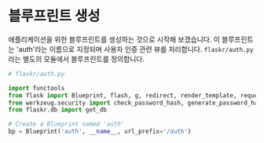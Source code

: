 # 블루프린트 생성

애플리케이션을 위한 블루프린트를 생성하는 것으로 시작해 보겠습니다. 이 블루프린트는 'auth'라는 이름으로 지정되며 사용자 인증 관련 뷰를 처리합니다. `flaskr/auth.py`라는 별도의 모듈에서 블루프린트를 정의합니다.

```python
# flaskr/auth.py

import functools
from flask import Blueprint, flash, g, redirect, render_template, request, session, url_for
from werkzeug.security import check_password_hash, generate_password_hash
from flaskr.db import get_db

# Create a Blueprint named 'auth'
bp = Blueprint('auth', __name__, url_prefix='/auth')
```
